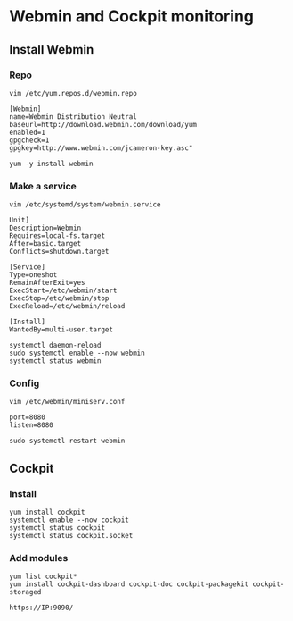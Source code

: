 # Webmin and Cockpit monitoring

## Install Webmin

### Repo

```
vim /etc/yum.repos.d/webmin.repo

[Webmin]
name=Webmin Distribution Neutral
baseurl=http://download.webmin.com/download/yum
enabled=1
gpgcheck=1
gpgkey=http://www.webmin.com/jcameron-key.asc"

yum -y install webmin
```

### Make a service

```
vim /etc/systemd/system/webmin.service

Unit]
Description=Webmin
Requires=local-fs.target
After=basic.target
Conflicts=shutdown.target

[Service]
Type=oneshot
RemainAfterExit=yes
ExecStart=/etc/webmin/start
ExecStop=/etc/webmin/stop
ExecReload=/etc/webmin/reload

[Install]
WantedBy=multi-user.target

systemctl daemon-reload
sudo systemctl enable --now webmin
systemctl status webmin
```

### Config

```
vim /etc/webmin/miniserv.conf

port=8080
listen=8080

sudo systemctl restart webmin
```

## Cockpit

### Install

```
yum install cockpit
systemctl enable --now cockpit
systemctl status cockpit
systemctl status cockpit.socket
```

### Add modules

```
yum list cockpit*
yum install cockpit-dashboard cockpit-doc cockpit-packagekit cockpit-storaged

https://IP:9090/
```
